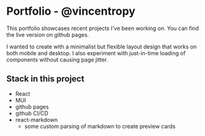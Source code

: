 # Portfolio - @vincentropy

This portfolio showcases recent projects I've been working on. You can find the live version on github pages.

I wanted to create with a minimalist but flexible layout design that works on both mobile and desktop. I also experiment with just-in-time loading of components without causing page jitter.

## Stack in this project

- React
- MUI
- github pages
- github CI/CD
- react-markdown
  - some custom parsing of markdown to create preview cards

